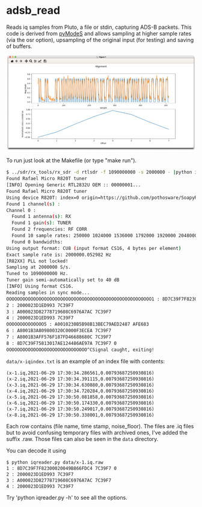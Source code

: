 # adsb_read

Reads iq samples from Pluto, a file or stdin, capturing ADS-B packets. This code is derived
from [pyModeS](https://pypi.org/project/pyModeS/) and allows sampling
at higher sample rates (via the osr option), upsampling of the original
input (for testing) and saving of buffers.

![xcorr](xcorr.png)

To run just look at the Makefile (or type "make run").

``` bash
$ ../sdr/rx_tools/rx_sdr -d rtlsdr -f 1090000000 -s 2000000 - |python iqreader.py - -o x
Found Rafael Micro R820T tuner
[INFO] Opening Generic RTL2832U OEM :: 00000001...
Found Rafael Micro R820T tuner
Using device R820T: index=0 origin=https://github.com/pothosware/SoapyRTLSDR 
Found 1 channel(s) :
Channel 0 :
  Found 1 antenna(s): RX 
  Found 1 gain(s): TUNER 
  Found 2 frequencies: RF CORR 
  Found 10 sample rates: 250000 1024000 1536000 1792000 1920000 2048000 2160000 2560000 2880000 3200000 
  Found 0 bandwidths: 
Using output format: CU8 (input format CS16, 4 bytes per element)
Exact sample rate is: 2000000.052982 Hz
[R82XX] PLL not locked!
Sampling at 2000000 S/s.
Tuned to 1090000000 Hz.
Tuner gain semi-automatically set to 40 dB
[INFO] Using format CS16.
Reading samples in sync mode...
OOOOOOOOOOOOOOOOOOOOOOOOOOOOOOOOOOOOOOOOOOOOOOOOOOOOOO1 : 8D7C39F7F82300020049B866FDC4 7C39F7 0
2 : 2000023D1ED993 7C39F7
3 : A000023D82778719608C6976A7AC 7C39F7
4 : 2000023D1ED993 7C39F7
OOOOOOOOOOOOOO5 : A0010230B5B98B13BEC79AED2487 AFE683
6 : A8001B3A809800320C0000F3ECEA 7C39F7
7 : A8001B3AFF576F187FD46688680C 7C39F7
8 : 8D7C39F75813017AE124486AE97A 7C39F7 0
OOOOOOOOOOOOOOOOOOOOOOOOOOOOOO^CSignal caught, exiting!
```

```data/x-iqindex.txt``` is an example of an index file with contents:
```
(x-1.iq,2021-06-29 17:30:34.286561,0.00793687250930816)
(x-2.iq,2021-06-29 17:30:34.391115,0.00793687250930816)
(x-3.iq,2021-06-29 17:30:34.630880,0.00793687250930816)
(x-4.iq,2021-06-29 17:30:34.720284,0.00793687250930816)
(x-5.iq,2021-06-29 17:30:50.081858,0.00793687250930816)
(x-6.iq,2021-06-29 17:30:50.174330,0.00793687250930816)
(x-7.iq,2021-06-29 17:30:50.249017,0.00793687250930816)
(x-8.iq,2021-06-29 17:30:50.338001,0.00793687250930816)
```
Each row contains (file name, time stamp, noise_floor). The files are 
.iq files but to avoid confusing temporary files with archived ones,
I've added the suffix .raw. Those files can also be seen in the
```data``` directory.

You can decode it using
```
$ python iqreader.py data/x-1.iq.raw
1 : 8D7C39F7F82300020049B866FDC4 7C39F7 0
2 : 2000023D1ED993 7C39F7
3 : A000023D82778719608C6976A7AC 7C39F7
4 : 2000023D1ED993 7C39F7
```

Try 'python iqreader.py -h' to see all the options.
